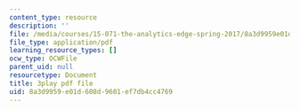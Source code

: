 ```yaml
---
content_type: resource
description: ''
file: /media/courses/15-071-the-analytics-edge-spring-2017/8a3d9959e01d608d9601ef7db4cc4769_GPOUGpF-Sno.pdf
file_type: application/pdf
learning_resource_types: []
ocw_type: OCWFile
parent_uid: null
resourcetype: Document
title: 3play pdf file
uid: 8a3d9959-e01d-608d-9601-ef7db4cc4769
---
```

